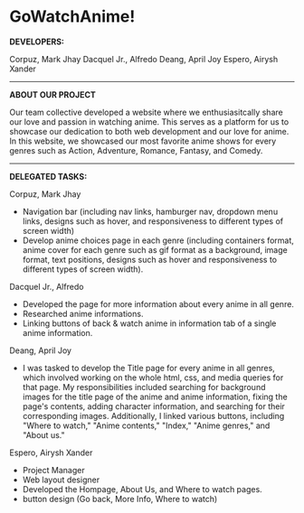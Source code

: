 # GoWatchAnime!

**DEVELOPERS:**

Corpuz, Mark Jhay
Dacquel Jr., Alfredo
Deang, April Joy
Espero, Airysh Xander

---

**ABOUT OUR PROJECT**

Our team collective developed a website where we enthusiasitcally share our love and passion in watching anime. This serves as a platform for us to showcase our dedication to both web development and our love for anime. In this website, we showcased our most favorite anime shows for every genres such as Action, Adventure, Romance, Fantasy, and Comedy.

---

**DELEGATED TASKS:**

Corpuz, Mark Jhay

* Navigation bar (including nav links, hamburger nav, dropdown menu links, designs such as hover, and responsiveness to different types of screen width)
* Develop anime choices page in each genre (including containers format, anime cover for each genre such as gif format as a background, image format, text positions, designs such as hover and responsiveness to different types of screen width).

Dacquel Jr., Alfredo

* Developed the page for more information about every anime in all genre.
* Researched anime informations.
* Linking buttons of back & watch anime in information tab of a single anime information.

Deang, April Joy

* I was tasked to develop the Title page for every anime in all genres, which involved working on the whole html, css, and media queries for that page. My responsibilities included searching for background images for the title page of the anime and anime information, fixing the page's contents, adding character information, and searching for their corresponding images. Additionally, I linked various buttons, including "Where to watch," "Anime contents," "Index," "Anime genres," and "About us."

Espero, Airysh Xander

* Project Manager
* Web layout designer
* Developed the Hompage, About Us, and Where to watch pages.
* button design (Go back, More Info, Where to watch)
